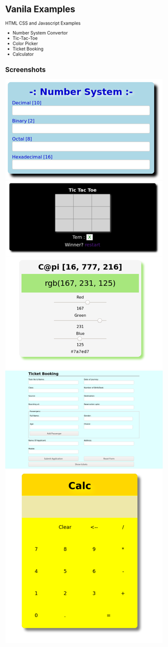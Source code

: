 # Vanila Examples
HTML CSS and Javascript Examples

- Number System Convertor
- Tic-Tac-Toe
- Color Picker
- Ticket Booking
- Calculator
 
## Screenshots

![nsconvertor](./assets/nsconvertor.png)
![tic-tac-toe](./assets/tic-tac-toe.png)
![color-picker](./assets/color-picker.png)
![Ticket App](./assets/ticket-app.png)
![Calculator](./assets/calc.png)
